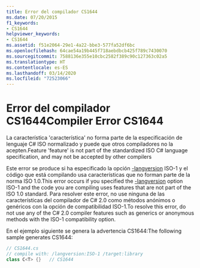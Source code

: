 ```yaml
---
title: Error del compilador CS1644
ms.date: 07/20/2015
f1_keywords:
- CS1644
helpviewer_keywords:
- CS1644
ms.assetid: f51e2064-29e1-4a22-bbe3-577fa52df6bc
ms.openlocfilehash: 64cae54a19b445f718aebdbcb425f789c7430070
ms.sourcegitcommit: 7588136e355e10cbc2582f389c90c127363c02a5
ms.translationtype: HT
ms.contentlocale: es-ES
ms.lasthandoff: 03/14/2020
ms.locfileid: "72523066"
---
```

# <a name="compiler-error-cs1644"></a><span data-ttu-id="044b1-102">Error del compilador CS1644</span><span class="sxs-lookup"><span data-stu-id="044b1-102">Compiler Error CS1644</span></span>
<span data-ttu-id="044b1-103">La característica 'característica' no forma parte de la especificación de lenguaje C# ISO normalizado y puede que otros compiladores no la acepten.</span><span class="sxs-lookup"><span data-stu-id="044b1-103">Feature 'feature' is not part of the standardized ISO C# language specification, and may not be accepted by other compilers</span></span>  
  
 <span data-ttu-id="044b1-104">Este error se produce si ha especificado la opción [-langversion](../compiler-options/langversion-compiler-option.md) ISO-1 y el código que está compilando usa características que no forman parte de la norma ISO 1.0.</span><span class="sxs-lookup"><span data-stu-id="044b1-104">This error occurs if you specified the [-langversion](../compiler-options/langversion-compiler-option.md) option ISO-1 and the code you are compiling uses features that are not part of the ISO 1.0 standard.</span></span> <span data-ttu-id="044b1-105">Para resolver este error, no use ninguna de las características del compilador de C# 2.0 como métodos anónimos o genéricos con la opción de compatibilidad ISO-1.</span><span class="sxs-lookup"><span data-stu-id="044b1-105">To resolve this error, do not use any of the C# 2.0 compiler features such as generics or anonymous methods with the ISO-1 compatibility option.</span></span>  
  
 <span data-ttu-id="044b1-106">En el ejemplo siguiente se genera la advertencia CS1644:</span><span class="sxs-lookup"><span data-stu-id="044b1-106">The following sample generates CS1644:</span></span>  
  
```csharp  
// CS1644.cs  
// compile with: /langversion:ISO-1 /target:library  
class C<T> {}   // CS1644  
```
